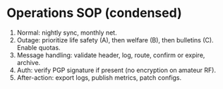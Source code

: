 # Operations SOP (condensed)

1. Normal: nightly sync, monthly net.
2. Outage: prioritize life safety (A), then welfare (B), then bulletins (C). Enable quotas.
3. Message handling: validate header, log, route, confirm or expire, archive.
4. Auth: verify PGP signature if present (no encryption on amateur RF).
5. After-action: export logs, publish metrics, patch configs.
